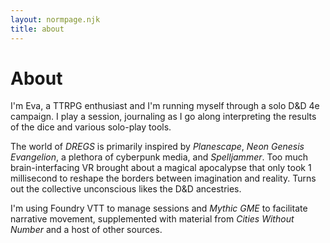```yaml
--- 
layout: normpage.njk 
title: about 
---
```

# About

I'm Eva, a TTRPG enthusiast and I'm running myself through a solo D&D 4e campaign. I play a session, journaling as I go along interpreting the results of the dice and various solo-play tools. 

The world of *DREGS* is primarily inspired by *Planescape*, *Neon Genesis Evangelion*, a plethora of cyberpunk media, and *Spelljammer*. Too much brain-interfacing VR brought about a magical apocalypse that only took 1 millisecond to reshape the borders between imagination and reality. Turns out the collective unconscious likes the D&D ancestries.

I'm using Foundry VTT to manage sessions and *Mythic GME* to facilitate narrative movement, supplemented with material from *Cities Without Number* and a host of other sources.